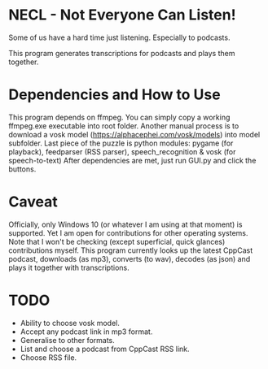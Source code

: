 # NECL - Not Everyone Can Listen!
 Some of us have a hard time just listening. Especially to podcasts.

 This program generates transcriptions for podcasts and plays them together.

# Dependencies and How to Use
 This program depends on ffmpeg. You can simply copy a working ffmpeg.exe executable into root folder.
 Another manual process is to download a vosk model (https://alphacephei.com/vosk/models) into model subfolder.
 Last piece of the puzzle is python modules: pygame (for playback), feedparser (RSS parser), speech_recognition & vosk (for speech-to-text)
 After dependencies are met, just run GUI.py and click the buttons.

# Caveat
 Officially, only Windows 10 (or whatever I am using at that moment) is supported. Yet I am open for contributions for other operating systems. Note that I won't be checking (except superficial, quick glances) contributions myself.
 This program currently looks up the latest CppCast podcast, downloads (as mp3), converts (to wav), decodes (as json) and plays it together with transcriptions.

# TODO
 * Ability to choose vosk model.
 * Accept any podcast link in mp3 format.
 * Generalise to other formats.
 * List and choose a podcast from CppCast RSS link.
 * Choose RSS file.
